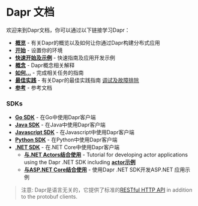 # Dapr 文档

欢迎来到Dapr文档，你可以通过以下链接学习Dapr：

- **[概览](./overview.md)** - 有关Dapr的概览以及如何让你通过Dapr构建分布式应用
- **[开始](./getting-started)** - 设置你的环境
- **[快速开始及示例](./quickstart)** - 快速指南及应用开发示例
- **[概念](./concepts)** - Dapr概念相关解释
- **[如何...](./howto)** - 完成相关任务的指南
- **[最佳实践](./howto)** - 有关Dapr的最佳实践指南 [调试及故障排除](https://github.com/dapr/docs/tree/master/best-practices/troubleshooting)
- **[参考](./reference)** - 参考文档

### SDKs

 - **[Go SDK](https://github.com/dapr/go-sdk)** - 在Go中使用Dapr客户端
 - **[Java SDK](https://github.com/dapr/java-sdk)** - 在Java中使用Dapr客户端
 - **[Javascript SDK](https://github.com/dapr/js-sdk)** - 在Javascript中使用Dapr客户端
 - **[Python SDK](https://github.com/dapr/python-sdk)** - 在Python中使用Dapr客户端
 - **[.NET SDK](https://github.com/dapr/dotnet-sdk)** - 在.NET Core中使用Dapr客户端
    - **[与.NET Actors结合使用](https://github.com/dapr/dotnet-sdk/blob/master/docs/get-started-dapr-actor.md)** - Tutorial for developing actor applications using the Dapr .NET SDK including  **[actor示例](https://github.com/dapr/dotnet-sdk/tree/master/samples/Actor)**
     - **[与ASP.NET Core结合使用](https://github.com/dapr/dotnet-sdk/tree/master/samples/AspNetCore)** - 使用Dapr .NET SDK开发ASP.NET 应用示例
 
> 注意: Dapr是语言无关的，它提供了标准的[RESTful HTTP API](./reference/api/README.md) in addition to the protobuf clients.
